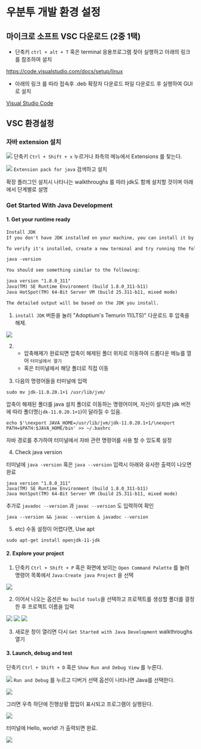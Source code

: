 # 우분투 개발 환경 설정

## 마이크로 소프트 VSC 다운로드 (2중 1택)

- 단축키 `ctrl + alt + T` 혹은 terminal 응용프로그램 찾아 실행하고 아래의 링크를 참조하여 설치

https://code.visualstudio.com/docs/setup/linux

- 아래의 링크 를 따라 접속후 .deb 확장자 다운로드 파일 다운로드 후 실행하여 GUI 로 설치

[Visual Studio Code](https://code.visualstudio.com/)

## VSC 환경설정

### 자바 extension 설치

![](./images/vsc/02.find%20extensions.png)
단축키 `Ctrl + Shift + x` 누르거나 좌측의 메뉴에서 Extensions 를 찾는다.

![](./images/vsc/03.search%20java%20extension.png)
`Extension pack for java` 검색하고 설치

확장 플러그인 설치시 나타나는 walkthroughs 를 따라 jdk도 함께 설치할 것이며 아래에서 단계별로 설명

### Get Started With Java Development

#### 1. Get your runtime ready

```md
Install JDK
If you don't have JDK installed on your machine, you can install it by clicking on Install JDK.

To verify it's installed, create a new terminal and try running the following command:

java -version

You should see something similar to the following:

java version "1.8.0_311"
Java(TM) SE Runtime Environment (build 1.8.0_311-b11)
Java HotSpot(TM) 64-Bit Server VM (build 25.311-b11, mixed mode)

The detailed output will be based on the JDK you install.
```

1. `install JDK` 버튼을 눌러 "Adoptium's Temurin 11(LTS)" 다운로드 후 압축을 해제.

![](./images/vsc/04.download%20jdk.png)

2. - 압축해제가 완료되면 압축이 해제된 폴더 위치로 이동하여 드롭다운 메뉴를 열어 `터미널에서 열기`   
   - 혹은 터미널에서 해당 폴더로 직접 이동

3. 다음의 명령어들을 터미널에 입력
```
sudo mv jdk-11.0.20.1+1 /usr/lib/jvm/
```
 압축이 해제된 폴더를 java 설치 폴더로 이동하는 명령어이며, 자신이 설치한 jdk 버전에 따라 폴더명(`jdk-11.0.20.1+1`)이 달라질 수 있음.

```
echo $'\nexport JAVA_HOME=/usr/lib/jvm/jdk-11.0.20.1+1/\nexport PATH=$PATH:$JAVA_HOME/bin' >> ~/.bashrc
```

자바 경로를 추가하여 터미널에서 자바 관련 명령어를 사용 할 수 있도록 설정
<!-- 
```
sudo update-alternatives --install /usr/bin/java java /usr/lib/jvm/jdk-11.0.20.1+1/bin/java 2000
sudo update-alternatives --install /usr/bin/javac javac /usr/lib/jvm/jdk-11.0.20.1+1/bin/javac 2000
sudo update-alternatives --install /usr/bin/javadoc javadoc /usr/lib/jvm/jdk-11.0.20.1+1/bin/javadoc 200
```
 시스템에서 여러 자바 버전을 관리할 수 있도록 등록하는 명령어, 위 명령어와 마찬가지로 `/usr/lib/jvm` 뒤에 오는 폴더명은 달라질 수 있음. -->

4. Check java version

터미널에 `java -version` 혹은 `java --version` 입력시 아래와 유사한 출력이 나오면 완료
```
java version "1.8.0_311"
Java(TM) SE Runtime Environment (build 1.8.0_311-b11)
Java HotSpot(TM) 64-Bit Server VM (build 25.311-b11, mixed mode)
```

추가로 `javadoc --version` 과 `javac --version` 도 입력하여 확인

```
java --version && javac --version & javadoc --version
```

5. etc) 수동 설정이 어렵다면, Use apt 
```terminal
sudo apt-get install openjdk-11-jdk
```

#### 2. Explore your project

1. 단축키 `Ctrl + Shift + P` 혹은 화면에 보이는 `Open Command Palette` 를 눌러 명령어 목록에서 `Java:Create java Project` 을 선택

![](./images/vsc/05.create%20java%20project.png)

2. 이어서 나오는 옵션은 `No build tools`을 선택하고 프로젝트를 생성할 폴더를 결정한 후 프로젝트 이름을 입력

![](./images/vsc/06.select%20no%20build%20tools.png)
![](./images/vsc/07.set%20project%20location.png)
![](./images/vsc/08.input%20project%20name.png)

3. 새로운 창이 열리면 다시 `Get Started with Java Development` walkthroughs 열기

#### 3. Launch, debug and test

단축키 `Ctrl + Shift + D` 혹은 `Show Run and Debug View` 를 누른다.

![](./images/vsc/09.press%20Run%20and%20Debug.png)
`Run and Debug` 를 누르고 디버거 선택 옵션이 나타나면 Java를 선택한다. 

![](./images/vsc/10.select%20java%20debugger.png)

그러면 우측 하단에 진행상황 팝업이 표시되고 프로그램이 실행된다.

![](./images/vsc/11.running%20project.png)

터미널에 Hello, world! 가 출력되면 완료.

![](./images/vsc/12.print%20Hello%20world.png)
